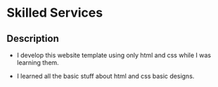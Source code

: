 # Skilled Services

## Description

- I develop this website template using only html and css while I was learning them.

- I learned all the basic stuff about html and css basic designs.
